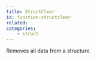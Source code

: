 ```yaml
---
title: StructClear
id: function-structclear
related:
categories:
    - struct
---
```


Removes all data from a structure.
